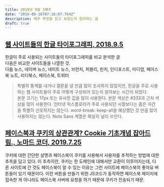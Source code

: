 ```yaml
---
title: 2019년 9월 3째주
date: "2019-09-16T07:16:07.764Z"
description: 매주 무엇을 읽고 보았는지 정리하는 글
draft: true
---
```


## [웹 사이트들의 한글 타이포그래피, 2018.9.5](https://lqez.github.io/blog/hangul-typo-on-web.html)

한글이 주로 사용되는 사이트들의 타이포그래피를 비교 분석한 글  
다음은 비교한 사이트들을 나열한 것.  
다음 뉴스, 네이버 뉴스, 네이트 뉴스, 브런치, 퍼블리, 핀치, 인디포스트, 미디엄, 페이스북 노트, 리디북스, 페이스북, 트위터

>특별히 통계를 내거나 결론을 낼 만큼 많이 조사하지 않았지만, 한글을 주로 사용하는 웹 사이트들이 주로 어떻게 구성되어 있는지 알아보는 시간이 되었다.  
>본문 크기는 17px 또는 유사한 값을 많이 사용한다.
>본문 색상은 #333과 근처 색상을 많이 사용한다.
>인터넷 익스플로러가 주로 사용되던 시절보다는 좁은 자간을 특별히 선호하지는 않는다.
>word-break: keep-all을 예상했던 것 만큼 많이 사용하지는 않는다.
>Noto Sans 계열은 확실히 널리 쓰인다.

## [페이스북과 쿠키의 상관관계? Cookie 기초개념 잡아드림., 노마드 코더, 2019.7.25](https://www.youtube.com/watch?v=1emZgLiGE4s)

쿠키에 대한 간단한 설명과 페이스북이 쿠키를 사용해서 사용자를 추적하는 방법에 대한 추측을 담고 있다.
이 추측이란, 쿠키는 한 도메인에 대해서만 교환이 이루어지는데, 다른 사이트에 간 것도 페이스북이 알 수 있는 이유는 그런 사이트에 페이스북의 좋아요 버튼들이 있기 때문이다. 이런 버튼을 만들기 위한 JS코드가 동작하면 페이스북 페이지에 접속한 게 아니라도 페이스북 서버에 요청을 하기 때문에 쿠키가 전송되기 때문.

